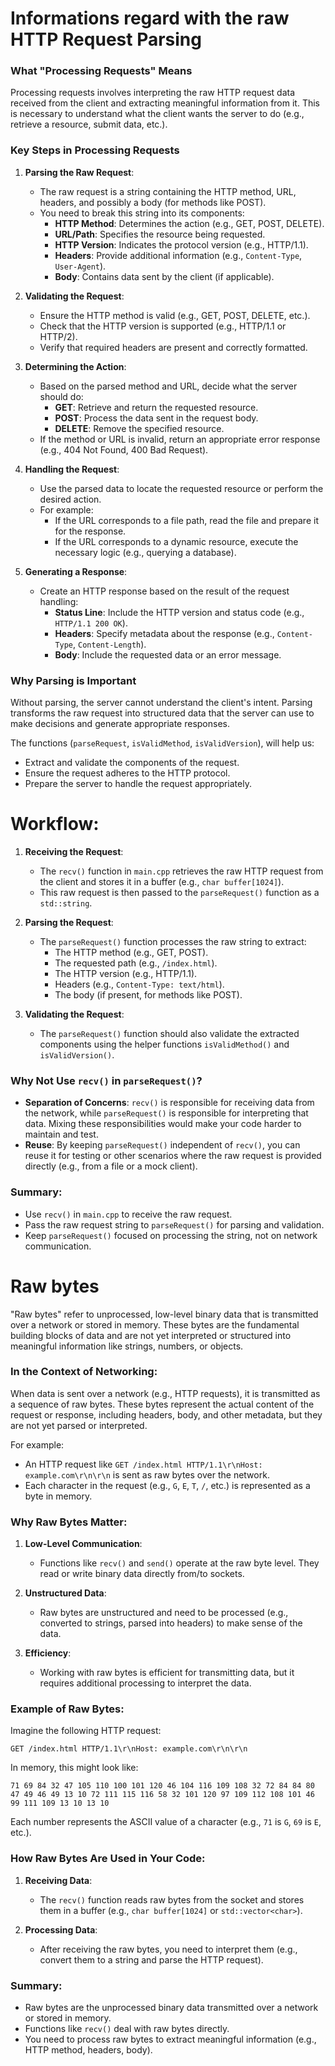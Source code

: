 # Informations regard with the raw HTTP Request Parsing
 
### What "Processing Requests" Means
Processing requests involves interpreting the raw HTTP request data received from the client and extracting meaningful information from it. This is necessary to understand what the client wants the server to do (e.g., retrieve a resource, submit data, etc.).

### Key Steps in Processing Requests

1. **Parsing the Raw Request**:
   - The raw request is a string containing the HTTP method, URL, headers, and possibly a body (for methods like POST).
   - You need to break this string into its components:
     - **HTTP Method**: Determines the action (e.g., GET, POST, DELETE).
     - **URL/Path**: Specifies the resource being requested.
     - **HTTP Version**: Indicates the protocol version (e.g., HTTP/1.1).
     - **Headers**: Provide additional information (e.g., `Content-Type`, `User-Agent`).
     - **Body**: Contains data sent by the client (if applicable).

2. **Validating the Request**:
   - Ensure the HTTP method is valid (e.g., GET, POST, DELETE, etc.).
   - Check that the HTTP version is supported (e.g., HTTP/1.1 or HTTP/2).
   - Verify that required headers are present and correctly formatted.

3. **Determining the Action**:
   - Based on the parsed method and URL, decide what the server should do:
     - **GET**: Retrieve and return the requested resource.
     - **POST**: Process the data sent in the request body.
     - **DELETE**: Remove the specified resource.
   - If the method or URL is invalid, return an appropriate error response (e.g., 404 Not Found, 400 Bad Request).

4. **Handling the Request**:
   - Use the parsed data to locate the requested resource or perform the desired action.
   - For example:
     - If the URL corresponds to a file path, read the file and prepare it for the response.
     - If the URL corresponds to a dynamic resource, execute the necessary logic (e.g., querying a database).

5. **Generating a Response**:
   - Create an HTTP response based on the result of the request handling:
     - **Status Line**: Include the HTTP version and status code (e.g., `HTTP/1.1 200 OK`).
     - **Headers**: Specify metadata about the response (e.g., `Content-Type`, `Content-Length`).
     - **Body**: Include the requested data or an error message.

### Why Parsing is Important
Without parsing, the server cannot understand the client's intent. Parsing transforms the raw request into structured data that the server can use to make decisions and generate appropriate responses.

The functions (`parseRequest`, `isValidMethod`, `isValidVersion`), will help us:
- Extract and validate the components of the request.
- Ensure the request adheres to the HTTP protocol.
- Prepare the server to handle the request appropriately.


#
# Workflow:
1. **Receiving the Request**:
   - The `recv()` function in `main.cpp` retrieves the raw HTTP request from the client and stores it in a buffer (e.g., `char buffer[1024]`).
   - This raw request is then passed to the `parseRequest()` function as a `std::string`.

2. **Parsing the Request**:
   - The `parseRequest()` function processes the raw string to extract:
     - The HTTP method (e.g., GET, POST).
     - The requested path (e.g., `/index.html`).
     - The HTTP version (e.g., HTTP/1.1).
     - Headers (e.g., `Content-Type: text/html`).
     - The body (if present, for methods like POST).

3. **Validating the Request**:
   - The `parseRequest()` function should also validate the extracted components using the helper functions `isValidMethod()` and `isValidVersion()`.

### Why Not Use `recv()` in `parseRequest()`?
- **Separation of Concerns**: `recv()` is responsible for receiving data from the network, while `parseRequest()` is responsible for interpreting that data. Mixing these responsibilities would make your code harder to maintain and test.
- **Reuse**: By keeping `parseRequest()` independent of `recv()`, you can reuse it for testing or other scenarios where the raw request is provided directly (e.g., from a file or a mock client).

### Summary:
- Use `recv()` in `main.cpp` to receive the raw request.
- Pass the raw request string to `parseRequest()` for parsing and validation.
- Keep `parseRequest()` focused on processing the string, not on network communication.

#
# Raw bytes
"Raw bytes" refer to unprocessed, low-level binary data that is transmitted over a network or stored in memory. These bytes are the fundamental building blocks of data and are not yet interpreted or structured into meaningful information like strings, numbers, or objects.

### In the Context of Networking:
When data is sent over a network (e.g., HTTP requests), it is transmitted as a sequence of raw bytes. These bytes represent the actual content of the request or response, including headers, body, and other metadata, but they are not yet parsed or interpreted.

For example:
- An HTTP request like `GET /index.html HTTP/1.1\r\nHost: example.com\r\n\r\n` is sent as raw bytes over the network.
- Each character in the request (e.g., `G`, `E`, `T`, `/`, etc.) is represented as a byte in memory.

### Why Raw Bytes Matter:
1. **Low-Level Communication**:
   - Functions like `recv()` and `send()` operate at the raw byte level. They read or write binary data directly from/to sockets.

2. **Unstructured Data**:
   - Raw bytes are unstructured and need to be processed (e.g., converted to strings, parsed into headers) to make sense of the data.

3. **Efficiency**:
   - Working with raw bytes is efficient for transmitting data, but it requires additional processing to interpret the data.

### Example of Raw Bytes:
Imagine the following HTTP request:

```
GET /index.html HTTP/1.1\r\nHost: example.com\r\n\r\n
```

In memory, this might look like:
```
71 69 84 32 47 105 110 100 101 120 46 104 116 109 108 32 72 84 84 80 47 49 46 49 13 10 72 111 115 116 58 32 101 120 97 109 112 108 101 46 99 111 109 13 10 13 10
```

Each number represents the ASCII value of a character (e.g., `71` is `G`, `69` is `E`, etc.).

### How Raw Bytes Are Used in Your Code:
1. **Receiving Data**:
   - The `recv()` function reads raw bytes from the socket and stores them in a buffer (e.g., `char buffer[1024]` or `std::vector<char>`).

2. **Processing Data**:
   - After receiving the raw bytes, you need to interpret them (e.g., convert them to a string and parse the HTTP request).

### Summary:
- Raw bytes are the unprocessed binary data transmitted over a network or stored in memory.
- Functions like `recv()` deal with raw bytes directly.
- You need to process raw bytes to extract meaningful information (e.g., HTTP method, headers, body).
